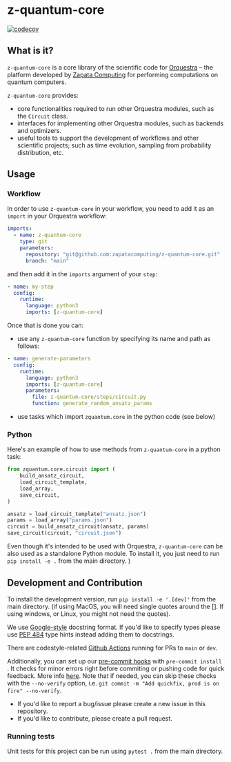# z-quantum-core

[![codecov](https://codecov.io/gh/zapatacomputing/z-quantum-core/branch/main/graph/badge.svg?token=ZWVLF7O2OQ)](https://codecov.io/gh/zapatacomputing/z-quantum-core)


## What is it?

`z-quantum-core` is a core library of the scientific code for [Orquestra](https://www.zapatacomputing.com/orquestra/) – the platform developed by [Zapata Computing](https://www.zapatacomputing.com) for performing computations on quantum computers.

`z-quantum-core` provides:

- core functionalities required to run other Orquestra modules, such as the `Circuit` class.
- interfaces for implementing other Orquestra modules, such as backends and optimizers.
- useful tools to support the development of workflows and other scientific projects; such as time evolution, sampling from probability distribution, etc.

## Usage

### Workflow

In order to use `z-quantum-core` in your workflow, you need to add it as an `import` in your Orquestra workflow:

```yaml
imports:
  - name: z-quantum-core
    type: git
    parameters:
      repository: "git@github.com:zapatacomputing/z-quantum-core.git"
      branch: "main"
```

and then add it in the `imports` argument of your `step`:

```yaml
- name: my-step
  config:
    runtime:
      language: python3
      imports: [z-quantum-core]
```

Once that is done you can:

- use any `z-quantum-core` function by specifying its name and path as follows:

```yaml
- name: generate-parameters
  config:
    runtime:
      language: python3
      imports: [z-quantum-core]
      parameters:
        file: z-quantum-core/steps/circuit.py
        function: generate_random_ansatz_params
```

- use tasks which import `zquantum.core` in the python code (see below)

### Python

Here's an example of how to use methods from `z-quantum-core` in a python task:

```python
from zquantum.core.circuit import (
    build_ansatz_circuit,
    load_circuit_template,
    load_array,
    save_circuit,
)

ansatz = load_circuit_template("ansatz.json")
params = load_array("params.json")
circuit = build_ansatz_circuit(ansatz, params)
save_circuit(circuit, "circuit.json")
```

Even though it's intended to be used with Orquestra, `z-quantum-core` can be also used as a standalone Python module.
To install it, you just need to run `pip install -e .` from the main directory. )

## Development and Contribution

To install the development version, run `pip install -e '.[dev]'` from the main directory. (if using MacOS, you will need single quotes around the []. If using windows, or Linux, you might not need the quotes).

We use [Google-style](https://sphinxcontrib-napoleon.readthedocs.io/en/latest/example_google.html) docstring format. If you'd like to specify types please use [PEP 484](https://www.python.org/dev/peps/pep-0484/) type hints instead adding them to docstrings.

There are codestyle-related [Github Actions](.github/workflows/style.yml) running for PRs to `main` or `dev`. 

Additionally, you can set up our [pre-commit hooks](.pre-commit-config.yaml) with `pre-commit install` . It checks for minor errors right before commiting or pushing code for quick feedback. More info [here](https://pre-commit.com). Note that if needed, you can skip these checks with the `--no-verify` option, i.e. `git commit -m "Add quickfix, prod is on fire" --no-verify`.

- If you'd like to report a bug/issue please create a new issue in this repository.
- If you'd like to contribute, please create a pull request.

### Running tests

Unit tests for this project can be run using `pytest .` from the main directory.
